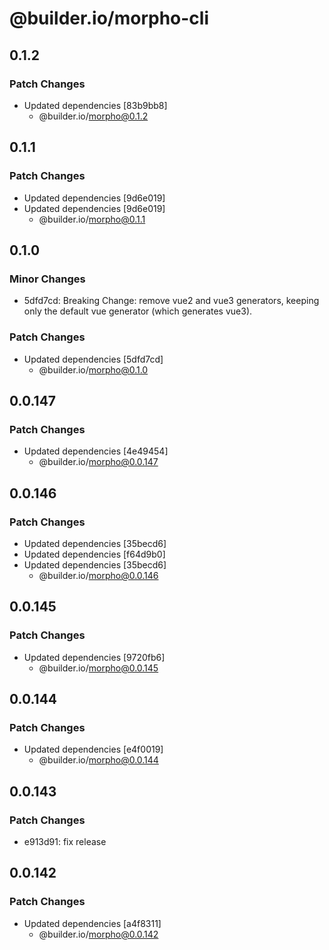 # @builder.io/morpho-cli

## 0.1.2

### Patch Changes

- Updated dependencies [83b9bb8]
  - @builder.io/morpho@0.1.2

## 0.1.1

### Patch Changes

- Updated dependencies [9d6e019]
- Updated dependencies [9d6e019]
  - @builder.io/morpho@0.1.1

## 0.1.0

### Minor Changes

- 5dfd7cd: Breaking Change: remove vue2 and vue3 generators, keeping only the default vue generator (which generates vue3).

### Patch Changes

- Updated dependencies [5dfd7cd]
  - @builder.io/morpho@0.1.0

## 0.0.147

### Patch Changes

- Updated dependencies [4e49454]
  - @builder.io/morpho@0.0.147

## 0.0.146

### Patch Changes

- Updated dependencies [35becd6]
- Updated dependencies [f64d9b0]
- Updated dependencies [35becd6]
  - @builder.io/morpho@0.0.146

## 0.0.145

### Patch Changes

- Updated dependencies [9720fb6]
  - @builder.io/morpho@0.0.145

## 0.0.144

### Patch Changes

- Updated dependencies [e4f0019]
  - @builder.io/morpho@0.0.144

## 0.0.143

### Patch Changes

- e913d91: fix release

## 0.0.142

### Patch Changes

- Updated dependencies [a4f8311]
  - @builder.io/morpho@0.0.142
